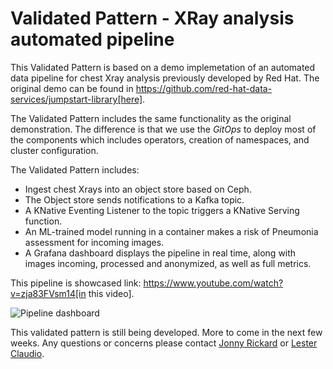 # Validated Pattern - XRay analysis automated pipeline

This Validated Pattern is based on a demo implemetation of an automated data pipeline for chest Xray
analysis previously developed by Red Hat.  The original demo can be found in https://github.com/red-hat-data-services/jumpstart-library[here].

The Validated Pattern includes the same functionality as the original demonstration.  The difference is
that we use the *GitOps* to deploy most of the components which includes operators, creation of namespaces,
and cluster configuration.

The Validated Pattern includes:

* Ingest chest Xrays into an object store based on Ceph.
* The Object store sends notifications to a Kafka topic.
* A KNative Eventing Listener to the topic triggers a KNative Serving function.
* An ML-trained model running in a container makes a risk of Pneumonia assessment for incoming images.
* A Grafana dashboard displays the pipeline in real time, along with images incoming, processed and anonymized, as well as full metrics.

This pipeline is showcased link: https://www.youtube.com/watch?v=zja83FVsm14[in this video].

![Pipeline dashboard](image::doc/dashboard.png)


This validated pattern is still being developed.  More to come in the next few weeks. Any questions or concerns
please contact [Jonny Rickard](jrickard@redhat.com) or [Lester Claudio](claudiol@redhat.com).
